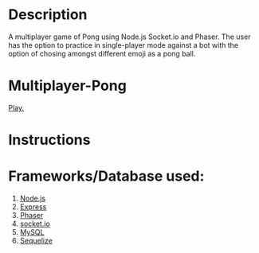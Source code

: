 # Description
A multiplayer game of Pong using Node.js Socket.io and Phaser.
The user has the option to practice in single-player mode against a bot with the option of chosing amongst different emoji as a pong ball.

# Multiplayer-Pong
[Play.](https://multiplayer-pong-ifjs.herokuapp.com/)

# Instructions

# Frameworks/Database used:
1. [Node.js](https://nodejs.org/en/)
2. [Express](https://www.npmjs.com/package/express)
3. [Phaser](http://phaser.io/)
4. [socket.io](https://socket.io/)
5. [MySQL](https://www.mysql.com/)
6. [Sequelize](http://docs.sequelizejs.com/)
